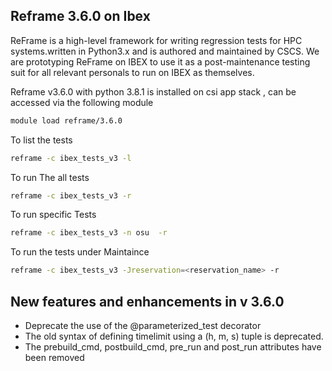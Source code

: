 ## Reframe 3.6.0 on Ibex 

ReFrame is a high-level framework for writing regression tests for HPC systems.written in Python3.x and is authored and maintained by CSCS. 
We are prototyping ReFrame on IBEX to use it as a post-maintenance testing suit for all relevant personals to run on IBEX as themselves.

Reframe v3.6.0 with python 3.8.1 is installed on csi app stack , can be accessed via the following module
```sh
module load reframe/3.6.0
```
To list the tests 
```sh
reframe -c ibex_tests_v3 -l 
```
To run The  all tests
```sh
reframe -c ibex_tests_v3 -r 
```
To run specific Tests 
```sh
reframe -c ibex_tests_v3 -n osu  -r 
```
To run the tests under Maintaince 
```sh
reframe -c ibex_tests_v3 -Jreservation=<reservation_name> -r 
```
## New features and enhancements in v 3.6.0

- Deprecate the use of the @parameterized_test decorator 
- The old syntax of defining timelimit using a (h, m, s) tuple is deprecated.
- The prebuild_cmd, postbuild_cmd, pre_run and post_run attributes have been removed


